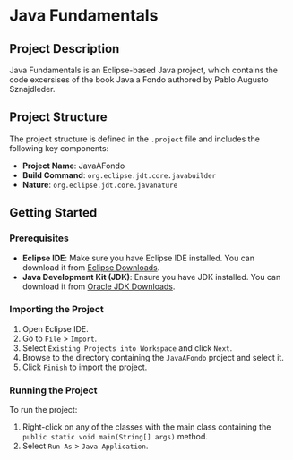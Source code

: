 # Java Fundamentals

## Project Description
Java Fundamentals is an Eclipse-based Java project, which contains the code excersises of the book Java a Fondo authored by Pablo Augusto Sznajdleder.

## Project Structure
The project structure is defined in the `.project` file and includes the following key components:
- **Project Name**: JavaAFondo
- **Build Command**: `org.eclipse.jdt.core.javabuilder`
- **Nature**: `org.eclipse.jdt.core.javanature`

## Getting Started

### Prerequisites
- **Eclipse IDE**: Make sure you have Eclipse IDE installed. You can download it from [Eclipse Downloads](https://www.eclipse.org/downloads/).
- **Java Development Kit (JDK)**: Ensure you have JDK installed. You can download it from [Oracle JDK Downloads](https://www.oracle.com/java/technologies/javase-downloads.html).

### Importing the Project
1. Open Eclipse IDE.
2. Go to `File` > `Import`.
3. Select `Existing Projects into Workspace` and click `Next`.
4. Browse to the directory containing the `JavaAFondo` project and select it.
5. Click `Finish` to import the project.

### Running the Project
To run the project:
1. Right-click on any of the classes with the main class containing the `public static void main(String[] args)` method.
2. Select `Run As` > `Java Application`.

